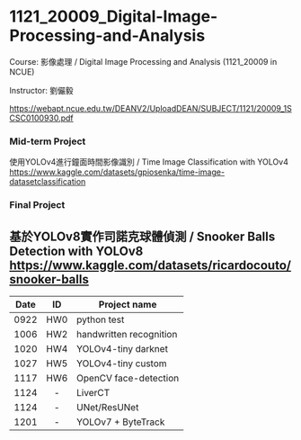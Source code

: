 # 1121_20009_Digital-Image-Processing-and-Analysis
Course: 影像處理 / Digital Image Processing and Analysis (1121_20009 in NCUE)

Instructor: 劉儼毅

https://webapt.ncue.edu.tw/DEANV2/UploadDEAN/SUBJECT/1121/20009_1SCSC0100930.pdf

### Mid-term Project
使用YOLOv4進行鐘面時間影像識別 / Time Image Classification with YOLOv4<br>
https://www.kaggle.com/datasets/gpiosenka/time-image-datasetclassification

### Final Project
基於YOLOv8實作司諾克球體偵測 / Snooker Balls Detection with YOLOv8<br>
https://www.kaggle.com/datasets/ricardocouto/snooker-balls
---
| Date | ID | Project name |
| ---- | :----: | ---- |
| 0922 | HW0 | python test |
| 1006 | HW2 | handwritten recognition |
| 1020 | HW4 | YOLOv4-tiny darknet |
| 1027 | HW5 | YOLOv4-tiny custom |
| 1117 | HW6 | OpenCV face-detection |
| 1124 | - | LiverCT |
| 1124 | - | UNet/ResUNet |
| 1201 | - | YOLOv7 + ByteTrack |
